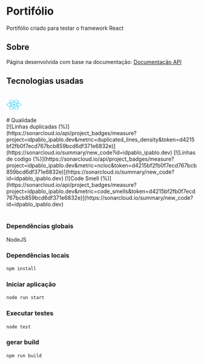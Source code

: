 # Portifólio
  Portifólio criado para testar o framework React
 
## Sobre

 Página desenvolvida com base na documentação:
 [Documentação API](https://react.dev/learn/typescript)
 
## Tecnologias usadas

<div style="display: inline_block">
  <br>
  <img align="center" alt="React" height="30" width="40" src="https://raw.githubusercontent.com/devicons/devicon/master/icons/react/react-original.svg">
</div>
<br>
# Qualidade
<br>
[![Linhas duplicadas (%)](https://sonarcloud.io/api/project_badges/measure?project=idpablo_ipablo.dev&metric=duplicated_lines_density&token=d4215bf2fb0f7ecd767bcb859bcd6df371e6832e)](https://sonarcloud.io/summary/new_code?id=idpablo_ipablo.dev)
[![Linhas de codigo (%)](https://sonarcloud.io/api/project_badges/measure?project=idpablo_ipablo.dev&metric=ncloc&token=d4215bf2fb0f7ecd767bcb859bcd6df371e6832e)](https://sonarcloud.io/summary/new_code?id=idpablo_ipablo.dev)
[![Code Smell (%)](https://sonarcloud.io/api/project_badges/measure?project=idpablo_ipablo.dev&metric=code_smells&token=d4215bf2fb0f7ecd767bcb859bcd6df371e6832e)](https://sonarcloud.io/summary/new_code?id=idpablo_ipablo.dev)
<br>
<br>

### Dependências globais

NodeJS

### Dependências locais

```bash
npm install 
```

### Iniciar aplicação

```bash
node run start 
```

### Executar testes

```bash
node test 
```

### gerar build

```bash
npm run build
```
